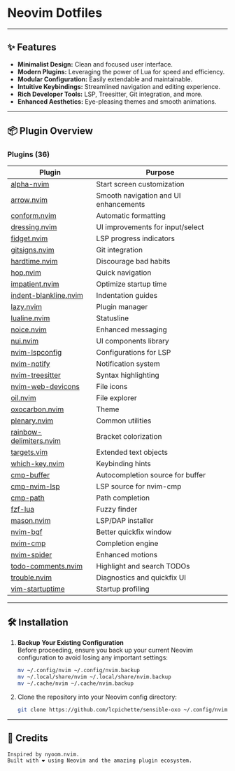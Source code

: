 # Neovim Dotfiles

---

## ✨ Features

- **Minimalist Design:** Clean and focused user interface.
- **Modern Plugins:** Leveraging the power of Lua for speed and efficiency.
- **Modular Configuration:** Easily extendable and maintainable.
- **Intuitive Keybindings:** Streamlined navigation and editing experience.
- **Rich Developer Tools:** LSP, Treesitter, Git integration, and more.
- **Enhanced Aesthetics:** Eye-pleasing themes and smooth animations.

---

## 📦 Plugin Overview

### Plugins (36)
| Plugin | Purpose |
|--------|---------|
| [alpha-nvim](https://github.com/goolord/alpha-nvim) | Start screen customization |
| [arrow.nvim](https://github.com/arrow-plugin/arrow.nvim) | Smooth navigation and UI enhancements |
| [conform.nvim](https://github.com/stevearc/conform.nvim) | Automatic formatting |
| [dressing.nvim](https://github.com/stevearc/dressing.nvim) | UI improvements for input/select |
| [fidget.nvim](https://github.com/j-hui/fidget.nvim) | LSP progress indicators |
| [gitsigns.nvim](https://github.com/lewis6991/gitsigns.nvim) | Git integration |
| [hardtime.nvim](https://github.com/m4xshen/hardtime.nvim) | Discourage bad habits |
| [hop.nvim](https://github.com/phaazon/hop.nvim) | Quick navigation |
| [impatient.nvim](https://github.com/lewis6991/impatient.nvim) | Optimize startup time |
| [indent-blankline.nvim](https://github.com/lukas-reineke/indent-blankline.nvim) | Indentation guides |
| [lazy.nvim](https://github.com/folke/lazy.nvim) | Plugin manager |
| [lualine.nvim](https://github.com/nvim-lualine/lualine.nvim) | Statusline |
| [noice.nvim](https://github.com/folke/noice.nvim) | Enhanced messaging |
| [nui.nvim](https://github.com/MunifTanjim/nui.nvim) | UI components library |
| [nvim-lspconfig](https://github.com/neovim/nvim-lspconfig) | Configurations for LSP |
| [nvim-notify](https://github.com/rcarriga/nvim-notify) | Notification system |
| [nvim-treesitter](https://github.com/nvim-treesitter/nvim-treesitter) | Syntax highlighting |
| [nvim-web-devicons](https://github.com/kyazdani42/nvim-web-devicons) | File icons |
| [oil.nvim](https://github.com/stevearc/oil.nvim) | File explorer |
| [oxocarbon.nvim](https://github.com/nyoom-engineering/oxocarbon.nvim) | Theme |
| [plenary.nvim](https://github.com/nvim-lua/plenary.nvim) | Common utilities |
| [rainbow-delimiters.nvim](https://github.com/luukvbaal/rainbow-delimiters.nvim) | Bracket colorization |
| [targets.vim](https://github.com/wellle/targets.vim) | Extended text objects |
| [which-key.nvim](https://github.com/folke/which-key.nvim) | Keybinding hints |
| [cmp-buffer](https://github.com/hrsh7th/cmp-buffer) | Autocompletion source for buffer |
| [cmp-nvim-lsp](https://github.com/hrsh7th/cmp-nvim-lsp) | LSP source for nvim-cmp |
| [cmp-path](https://github.com/hrsh7th/cmp-path) | Path completion |
| [fzf-lua](https://github.com/ibhagwan/fzf-lua) | Fuzzy finder |
| [mason.nvim](https://github.com/williamboman/mason.nvim) | LSP/DAP installer |
| [nvim-bqf](https://github.com/kevinhwang91/nvim-bqf) | Better quickfix window |
| [nvim-cmp](https://github.com/hrsh7th/nvim-cmp) | Completion engine |
| [nvim-spider](https://github.com/chrisgrieser/nvim-spider) | Enhanced motions |
| [todo-comments.nvim](https://github.com/folke/todo-comments.nvim) | Highlight and search TODOs |
| [trouble.nvim](https://github.com/folke/trouble.nvim) | Diagnostics and quickfix UI |
| [vim-startuptime](https://github.com/dstein64/vim-startuptime) | Startup profiling |

---

## 🛠️ Installation

1. **Backup Your Existing Configuration**  
   Before proceeding, ensure you back up your current Neovim configuration to avoid losing any important settings:
   ```bash
   mv ~/.config/nvim ~/.config/nvim.backup
   mv ~/.local/share/nvim ~/.local/share/nvim.backup
   mv ~/.cache/nvim ~/.cache/nvim.backup
2. Clone the repository into your Neovim config directory:
   ```bash
   git clone https://github.com/lcpichette/sensible-oxo ~/.config/nvim
   ```

---

## 🤝 Credits

    Inspired by nyoom.nvim.
    Built with ❤️ using Neovim and the amazing plugin ecosystem.
